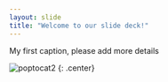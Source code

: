 ```yaml
---
layout: slide
title: "Welcome to our slide deck!"
---
```


My first caption, please add more details


![poptocat2](https://octodex.github.com/images/poptocat_v2.png)
{: .center}
